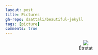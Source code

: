 ```yaml
---
layout: post
title: Pictures
gh-repo: daattali/beautiful-jekyll
tags: [picture]
comments: true
---
```

<div align=center>
<img src="/assets/img/Cliffs of Etretat.jfif"  />
</div>
<center>Étretat</center>
